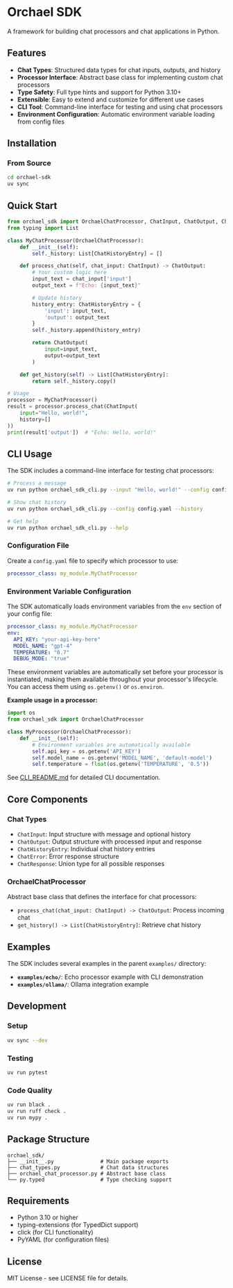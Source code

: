 # Orchael SDK

A framework for building chat processors and chat applications in Python.

## Features

- **Chat Types**: Structured data types for chat inputs, outputs, and history
- **Processor Interface**: Abstract base class for implementing custom chat processors
- **Type Safety**: Full type hints and support for Python 3.10+
- **Extensible**: Easy to extend and customize for different use cases
- **CLI Tool**: Command-line interface for testing and using chat processors
- **Environment Configuration**: Automatic environment variable loading from config files

## Installation

### From Source

```bash
cd orchael-sdk
uv sync
```

## Quick Start

```python
from orchael_sdk import OrchaelChatProcessor, ChatInput, ChatOutput, ChatHistoryEntry
from typing import List

class MyChatProcessor(OrchaelChatProcessor):
    def __init__(self):
        self._history: List[ChatHistoryEntry] = []

    def process_chat(self, chat_input: ChatInput) -> ChatOutput:
        # Your custom logic here
        input_text = chat_input['input']
        output_text = f"Echo: {input_text}"

        # Update history
        history_entry: ChatHistoryEntry = {
            'input': input_text,
            'output': output_text
        }
        self._history.append(history_entry)

        return ChatOutput(
            input=input_text,
            output=output_text
        )

    def get_history(self) -> List[ChatHistoryEntry]:
        return self._history.copy()

# Usage
processor = MyChatProcessor()
result = processor.process_chat(ChatInput(
    input="Hello, world!",
    history=[]
))
print(result['output'])  # "Echo: Hello, world!"
```

## CLI Usage

The SDK includes a command-line interface for testing chat processors:

```bash
# Process a message
uv run python orchael_sdk_cli.py --input "Hello, world!" --config config.yaml

# Show chat history
uv run python orchael_sdk_cli.py --config config.yaml --history

# Get help
uv run python orchael_sdk_cli.py --help
```

### Configuration File

Create a `config.yaml` file to specify which processor to use:

```yaml
processor_class: my_module.MyChatProcessor
```

### Environment Variable Configuration

The SDK automatically loads environment variables from the `env` section of your config file:

```yaml
processor_class: my_module.MyChatProcessor
env:
  API_KEY: "your-api-key-here"
  MODEL_NAME: "gpt-4"
  TEMPERATURE: "0.7"
  DEBUG_MODE: "true"
```

These environment variables are automatically set before your processor is instantiated, making them available throughout your processor's lifecycle. You can access them using `os.getenv()` or `os.environ`.

**Example usage in a processor:**

```python
import os
from orchael_sdk import OrchaelChatProcessor

class MyProcessor(OrchaelChatProcessor):
    def __init__(self):
        # Environment variables are automatically available
        self.api_key = os.getenv('API_KEY')
        self.model_name = os.getenv('MODEL_NAME', 'default-model')
        self.temperature = float(os.getenv('TEMPERATURE', '0.5'))
```

See [CLI_README.md](CLI_README.md) for detailed CLI documentation.

## Core Components

### Chat Types

- `ChatInput`: Input structure with message and optional history
- `ChatOutput`: Output structure with processed input and response
- `ChatHistoryEntry`: Individual chat history entries
- `ChatError`: Error response structure
- `ChatResponse`: Union type for all possible responses

### OrchaelChatProcessor

Abstract base class that defines the interface for chat processors:

- `process_chat(chat_input: ChatInput) -> ChatOutput`: Process incoming chat
- `get_history() -> List[ChatHistoryEntry]`: Retrieve chat history

## Examples

The SDK includes several examples in the parent `examples/` directory:

- **`examples/echo/`**: Echo processor example with CLI demonstration
- **`examples/ollama/`**: Ollama integration example

## Development

### Setup

```bash
uv sync --dev
```

### Testing

```bash
uv run pytest
```

### Code Quality

```bash
uv run black .
uv run ruff check .
uv run mypy .
```

## Package Structure

```
orchael_sdk/
├── __init__.py               # Main package exports
├── chat_types.py             # Chat data structures
├── orchael_chat_processor.py # Abstract base class
└── py.typed                  # Type checking support
```

## Requirements

- Python 3.10 or higher
- typing-extensions (for TypedDict support)
- click (for CLI functionality)
- PyYAML (for configuration files)

## License

MIT License - see LICENSE file for details.
